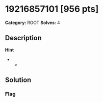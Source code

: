 # 19216857101 [956 pts]

**Category:** ROOT
**Solves:** 4

## Description
>

**Hint**
* -

## Solution

### Flag

